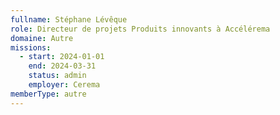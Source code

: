 ```yaml
---
fullname: Stéphane Lévêque
role: Directeur de projets Produits innovants à Accélérema
domaine: Autre
missions:
  - start: 2024-01-01
    end: 2024-03-31
    status: admin
    employer: Cerema
memberType: autre
---
```

